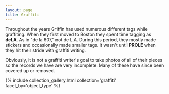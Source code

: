 ```yaml
---
layout: page
title: Graffiti
---
```

Throughout the years Griffin has used numerous different tags while graffiting. When they first moved to Boston they spent time tagging as **deLA**. As in "de la 607," not de L.A. During this period, they mostly made stickers and occasionally made smaller tags. It wasn't until **PROLE** when they hit their stride with graffiti writing. 

Obviously, it is not a graffiti writer's goal to take photos of all of their pieces so the records we have are very incomplete. Many of these have since been covered up or removed. 

{% include collection_gallery.html collection='graffiti' facet_by='object_type' %}